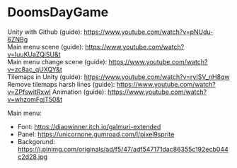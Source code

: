 # DoomsDayGame

Unity with Github (guide): https://www.youtube.com/watch?v=pNUdu-6ZNBg  
Main menu scene (guide): https://www.youtube.com/watch?v=IuuKUaZQiSU&t  
Main menu change scene (guide): https://www.youtube.com/watch?v=zc8ac_qUXQY&t  
Tilemaps in Unity (guide): https://www.youtube.com/watch?v=ryISV_nH8qw  
Remove tilemaps harsh lines (guide): https://www.youtube.com/watch?v=ZPfswitRxwI
Animation (guide): https://www.youtube.com/watch?v=whzomFgjT50&t  

Main menu:
* Font: https://diaowinner.itch.io/galmuri-extended  
* Panel: https://unicornone.gumroad.com/l/pixel9sprite
* Backgorund: https://i.pinimg.com/originals/ad/f5/47/adf547171dac86355c192ecb044c2d28.jpg